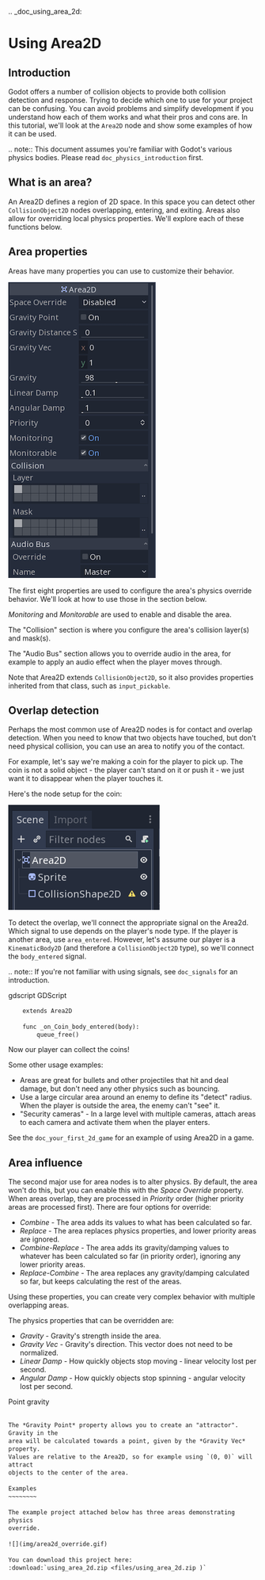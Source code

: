 .. _doc_using_area_2d:

Using Area2D
============

Introduction
------------

Godot offers a number of collision objects to provide both collision detection
and response. Trying to decide which one to use for your project can be confusing.
You can avoid problems and simplify development if you understand how each of them
works and what their pros and cons are. In this tutorial, we'll look at the
`Area2D` node and show some examples of how it can be used.

.. note:: This document assumes you're familiar with Godot's various physics
          bodies. Please read `doc_physics_introduction` first.

What is an area?
----------------

An Area2D defines a region of 2D space. In this space you can detect other
`CollisionObject2D` nodes overlapping, entering,
and exiting. Areas also allow for overriding local physics properties. We'll
explore each of these functions below.

Area properties
---------------

Areas have many properties you can use to customize their behavior.

![](img/area2d_properties.png)

The first eight properties are used to configure the area's physics override
behavior. We'll look at how to use those in the section below.

*Monitoring* and *Monitorable* are used to enable and disable the area.

The "Collision" section is where you configure the area's collision layer(s)
and mask(s).

The "Audio Bus" section allows you to override audio in the area, for example to
apply an audio effect when the player moves through.

Note that Area2D extends `CollisionObject2D`, so it
also provides properties inherited from that class, such as `input_pickable`.

Overlap detection
-----------------

Perhaps the most common use of Area2D nodes is for contact and overlap detection.
When you need to know that two objects have touched, but don't need physical
collision, you can use an area to notify you of the contact.

For example, let's say we're making a coin for the player to pick up. The coin is
not a solid object - the player can't stand on it or push it - we just want it
to disappear when the player touches it.

Here's the node setup for the coin:

![](img/area2d_coin_nodes.png)

To detect the overlap, we'll connect the appropriate signal on the Area2d. Which
signal to use depends on the player's node type. If the player is another area,
use `area_entered`. However, let's assume our player is a `KinematicBody2D`
(and therefore a `CollisionObject2D` type), so we'll connect the
`body_entered` signal.

.. note:: If you're not familiar with using signals, see `doc_signals` for
          an introduction.

gdscript GDScript

```
    extends Area2D

    func _on_Coin_body_entered(body):
        queue_free()
```

Now our player can collect the coins!

Some other usage examples:

- Areas are great for bullets and other projectiles that hit and deal damage, but don't need any other physics such as bouncing.
- Use a large circular area around an enemy to define its "detect" radius. When the player is outside the area, the enemy can't "see" it.
- "Security cameras" - In a large level with multiple cameras, attach areas to each camera and activate them when the player enters.

See the `doc_your_first_2d_game` for an example of using Area2D in a game.

Area influence
--------------

The second major use for area nodes is to alter physics. By default, the area
won't do this, but you can enable this with the *Space Override* property. When
areas overlap, they are processed in *Priority* order (higher priority areas are
processed first). There are four options for override:

- *Combine* - The area adds its values to what has been calculated so far.
- *Replace* - The area replaces physics properties, and lower priority areas are ignored.
- *Combine-Replace* - The area adds its gravity/damping values to whatever has been calculated so far (in priority order), ignoring any lower priority areas.
- *Replace-Combine* - The area replaces any gravity/damping calculated so far, but keeps calculating the rest of the areas.

Using these properties, you can create very complex behavior with multiple
overlapping areas.

The physics properties that can be overridden are:

- *Gravity* - Gravity's strength inside the area.
- *Gravity Vec* - Gravity's direction. This vector does not need to be normalized.
- *Linear Damp* - How quickly objects stop moving - linear velocity lost per second.
- *Angular Damp* - How quickly objects stop spinning - angular velocity lost per second.

Point gravity
~~~~~~~~~~~~~

The *Gravity Point* property allows you to create an "attractor". Gravity in the
area will be calculated towards a point, given by the *Gravity Vec* property.
Values are relative to the Area2D, so for example using `(0, 0)` will attract
objects to the center of the area.

Examples
~~~~~~~~

The example project attached below has three areas demonstrating physics
override.

![](img/area2d_override.gif)

You can download this project here:
:download:`using_area_2d.zip <files/using_area_2d.zip )`
